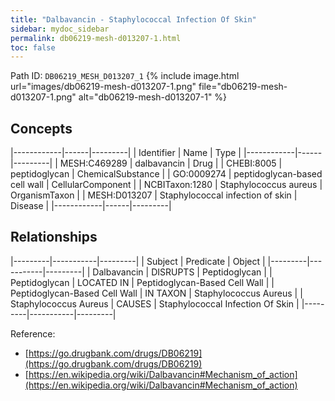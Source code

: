```yaml
---
title: "Dalbavancin - Staphylococcal Infection Of Skin"
sidebar: mydoc_sidebar
permalink: db06219-mesh-d013207-1.html
toc: false 
---
```



Path ID: `DB06219_MESH_D013207_1`
{% include image.html url="images/db06219-mesh-d013207-1.png" file="db06219-mesh-d013207-1.png" alt="db06219-mesh-d013207-1" %}

## Concepts

|------------|------|---------|
| Identifier | Name | Type    |
|------------|------|---------|
| MESH:C469289 | dalbavancin | Drug |
| CHEBI:8005 | peptidoglycan | ChemicalSubstance |
| GO:0009274 | peptidoglycan-based cell wall | CellularComponent |
| NCBITaxon:1280 | Staphylococcus aureus | OrganismTaxon |
| MESH:D013207 | Staphylococcal infection of skin | Disease |
|------------|------|---------|

## Relationships

|---------|-----------|---------|
| Subject | Predicate | Object  |
|---------|-----------|---------|
| Dalbavancin | DISRUPTS | Peptidoglycan |
| Peptidoglycan | LOCATED IN | Peptidoglycan-Based Cell Wall |
| Peptidoglycan-Based Cell Wall | IN TAXON | Staphylococcus Aureus |
| Staphylococcus Aureus | CAUSES | Staphylococcal Infection Of Skin |
|---------|-----------|---------|

Reference: 
  - [https://go.drugbank.com/drugs/DB06219](https://go.drugbank.com/drugs/DB06219)
  - [https://en.wikipedia.org/wiki/Dalbavancin#Mechanism_of_action](https://en.wikipedia.org/wiki/Dalbavancin#Mechanism_of_action)
